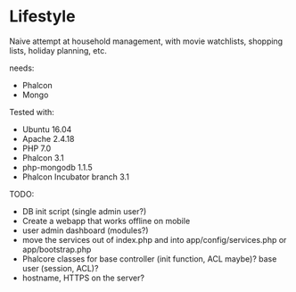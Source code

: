 Lifestyle
=========

Naive attempt at household management, with movie watchlists,
shopping lists, holiday planning, etc.

needs:
- Phalcon
- Mongo

Tested with:
- Ubuntu 16.04
- Apache 2.4.18
- PHP 7.0
- Phalcon 3.1
- php-mongodb 1.1.5
- Phalcon Incubator branch 3.1

TODO:
- DB init script (single admin user?)
- Create a webapp that works offline on mobile
- user admin dashboard (modules?)
- move the services out of index.php and into app/config/services.php or app/bootstrap.php
- Phalcore classes for base controller (init function, ACL maybe)? base user (session, ACL)?
- hostname, HTTPS on the server?

